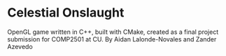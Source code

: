 # Celestial Onslaught
OpenGL game written in C++, built with CMake, created as a final project submission for COMP2501 at CU.
By Aidan Lalonde-Novales and Zander Azevedo
